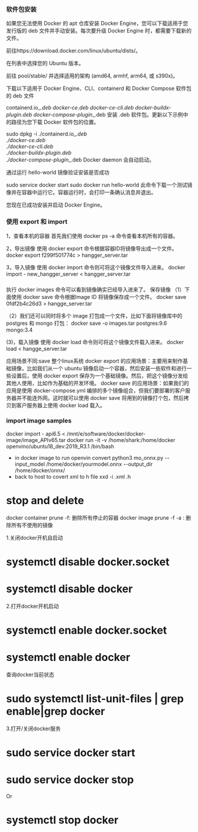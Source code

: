 ### 软件包安装
如果您无法使用 Docker 的 apt 仓库安装 Docker Engine，您可以下载适用于您发行版的 deb 文件并手动安装。每次要升级 Docker Engine 时，都需要下载新的文件。

前往https://download.docker.com/linux/ubuntu/dists/。

在列表中选择您的 Ubuntu 版本。

前往 pool/stable/ 并选择适用的架构 (amd64, armhf, arm64, 或 s390x)。

下载以下适用于 Docker Engine、CLI、containerd 和 Docker Compose 软件包的 deb 文件

containerd.io_<version>_<arch>.deb
docker-ce_<version>_<arch>.deb
docker-ce-cli_<version>_<arch>.deb
docker-buildx-plugin_<version>_<arch>.deb
docker-compose-plugin_<version>_<arch>.deb
安装 .deb 软件包。更新以下示例中的路径为您下载 Docker 软件包的位置。


 sudo dpkg -i ./containerd.io_<version>_<arch>.deb \
  ./docker-ce_<version>_<arch>.deb \
  ./docker-ce-cli_<version>_<arch>.deb \
  ./docker-buildx-plugin_<version>_<arch>.deb \
  ./docker-compose-plugin_<version>_<arch>.deb
Docker daemon 会自动启动。

通过运行 hello-world 镜像验证安装是否成功


 sudo service docker start
 sudo docker run hello-world
此命令下载一个测试镜像并在容器中运行它。容器运行时，会打印一条确认消息并退出。

您现在已成功安装并启动 Docker Engine。


### 使用 export 和 import
1，查看本机的容器
首先我们使用 docker ps -a 命令查看本机所有的容器。

2，导出镜像
使用 docker export 命令根据容器ID将镜像导出成一个文件。
docker export f299f501774c > hangger_server.tar

3，导入镜像
使用 docker import 命令则可将这个镜像文件导入进来。
docker import - new_hangger_server < hangger_server.tar

### 
执行 docker images 命令可以看到镜像确实已经导入进来了。
保存镜像
（1）下面使用 docker save 命令根据Image ID 将镜像保存成一个文件。
docker save 0fdf2b4c26d3 > hangge_server.tar

（2）我们还可以同时将多个 image 打包成一个文件，比如下面将镜像库中的 postgres 和 mongo 打包：
docker save -o images.tar postgres:9.6 mongo:3.4

 (3)，载入镜像
使用 docker load 命令则可将这个镜像文件载入进来。
docker load < hangge_server.tar

应用场景不同:save 整个linux系统
docker export 的应用场景：主要用来制作基础镜像，比如我们从一个 ubuntu 镜像启动一个容器，然后安装一些软件和进行一些设置后，使用 docker export 保存为一个基础镜像。然后，把这个镜像分发给其他人使用，比如作为基础的开发环境。
docker save 的应用场景：如果我们的应用是使用 docker-compose.yml 编排的多个镜像组合，但我们要部署的客户服务器并不能连外网。这时就可以使用 docker save 将用到的镜像打个包，然后拷贝到客户服务器上使用 docker load 载入。

### import image samples
 docker import - api6.5 < /mnt/e/software/docker/docker-image/image_APIv65.tar
 docker run -it -v /home/shark:/home/docker  openvino/ubuntu18_dev:2019_R3.1 /bin/bash

- in docker image to run openvin convert
python3 mo_onnx.py --input_model /home/docker/yourmodel.onnx  --output_dir /home/docker/onnx/
- back to host to covert xml to h file
xxd -i .xml .h


# stop and delete
docker container prune -f: 删除所有停止的容器
docker image prune -f -a : 删除所有不使用的镜像


1.关闭docker开机自启动
# systemctl disable docker.socket
# systemctl disable docker
 
 
2.打开docker开机启动
# systemctl enable docker.socket
# systemctl enable docker
 
 
查询docker当前状态
# sudo systemctl list-unit-files | grep enable|grep docker
 
 
3.打开/关闭docker服务
# sudo service docker start
# sudo service docker stop
 
 
Or
# systemctl stop docker
